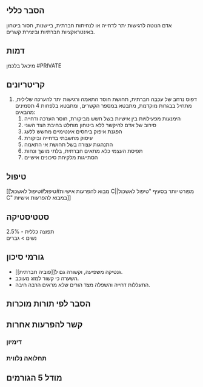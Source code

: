 ## הסבר כללי 
אדם הנוטה לרגישות יתר לדחייה או לנחיתות חברתית, ביישנות, חסור ביטחון באינטראקציות חברתיות וביצירת קשרים.
## דמות
מיכאל בלכמן #PRIVATE 
## קריטריונים
1. דפוס נרחב של עכבה חברתית, תחושת חוסר התאמה ורגישות יתר להערכה שלילית, מתחיל בבגרות מוקדמת, מתבטא במספר הקשרים, ומתבטא בלפחות 4 תסמינים מהבאים:
	1. הימנעות מפעילויות בין אישיות בשל חשש מביקורת, חוסר הערכה ודחייה
	2. סירוב של אדם להיקשר ללא ביטחון מוחלט בחיבת הצד השני
	3. הפגנת איפוק ביחסים אינטימיים מחשש ללעג
	4. עיסוק מחשבתי בדחייה וביקורת
	5. התנהגות עצורה בשל תחושת אי התאמה
	6. תפיסת העצמי כלא מתאים חברתית, בלתי מושך ונחות
	7. הסתייגות מלקיחת סיכונים אישיים
## טיפול
[[מבוא להפרעות אישיות#טיפול#טיפול לאשכול C||מפורט יותר בסעיף "טיפול לאשכול C" במבוא להפרעות אישיות]]

## סטטיסטיקה
תפוצה כללית - 2.5%  
נשים > גברים
## גורמי סיכון
- גנטיקה משפיעה, וקשורה גם ל[[פוביה חברתית]].
- השערה כי קשור למזג מעוכב.
- התעללות דחייה והשפלה מצד הורים שלא מראים הרבה חיבה.
## הסבר לפי תורות מוכרות

## קשר להפרעות אחרות

### דימיון
### תחלואה נלווית

## מודל 5 הגורמים